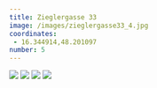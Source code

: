 ```yaml
---
title: Zieglergasse 33
image: /images/zieglergasse33_4.jpg
coordinates:
 - 16.344914,48.201097
number: 5
---
```



<div class="photos">
<img src="https://csvuh86c.cloudimg.io/s/width/1200/http://kseniadisterhof.github.io{{site.url}}/images/zieglergasse33_1.jpg" >
<img src="https://csvuh86c.cloudimg.io/s/width/1200/http://kseniadisterhof.github.io{{site.url}}/images/zieglergasse33_2.jpg" >
<img src="https://csvuh86c.cloudimg.io/s/width/1200/http://kseniadisterhof.github.io{{site.url}}/images/zieglergasse33_3.jpg" >
<img src="https://csvuh86c.cloudimg.io/s/width/1200/http://kseniadisterhof.github.io{{site.url}}/images/zieglergasse33_4.jpg" >


</div>
